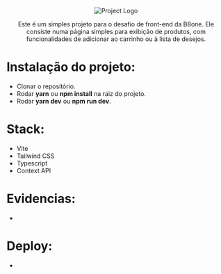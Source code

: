 <p align="center">
  <img src="") alt="Project Logo"/>
</p>

<p align="center">
Este é um simples projeto para o desafio de front-end da B8one. Ele consiste numa página simples para exibição de produtos, com funcionalidades de adicionar ao carrinho ou à lista de desejos.
</p>

# Instalação do projeto:
- Clonar o repositório.
- Rodar **yarn** ou **npm install** na raiz do projeto.
- Rodar **yarn dev** ou **npm run dev**.


# Stack:
- Vite
- Tailwind CSS
- Typescript
- Context API

 # Evidencias:
-


 # Deploy:
-
